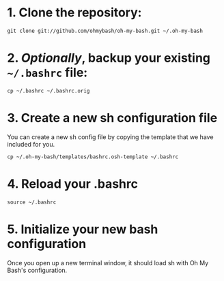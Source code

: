 # 1. Clone the repository:

```shell
git clone git://github.com/ohmybash/oh-my-bash.git ~/.oh-my-bash
```

# 2. *Optionally*, backup your existing `~/.bashrc` file:

```shell
cp ~/.bashrc ~/.bashrc.orig
```

# 3. Create a new sh configuration file

You can create a new sh config file by copying the template that we have included for you.

```shell
cp ~/.oh-my-bash/templates/bashrc.osh-template ~/.bashrc
```

# 4. Reload your .bashrc

```shell
source ~/.bashrc
```

# 5. Initialize your new bash configuration

Once you open up a new terminal window, it should load sh with Oh My Bash's configuration.
